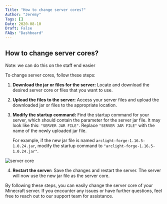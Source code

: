 ```yaml
---
Title: "How to change server cores?"
Author: "Jeremy"
Tags: []
Date: 2020-08-10
Draft: False
FAQs: "Dashboard"
---
```

## How to change server cores?
Note: we can do this on the staff end easier

To change server cores, follow these steps:

1. **Download the jar or files for the server:** Locate and download the desired server core or files that you want to use.

2. **Upload the files to the server:** Access your server files and upload the downloaded jar or files to the appropriate location.

3. **Modify the startup command:** Find the startup command for your server, which should contain the parameter for the server jar file. It may look like this: `"SERVER JAR FILE"`. Replace `"SERVER JAR FILE"` with the name of the newly uploaded jar file.

   For example, if the new jar file is named `arclight-forge-1.16.5-1.0.24.jar`, modify the startup command to `"arclight-forge-1.16.5-1.0.24.jar"`.
   
![server core](../../static/images/servercore.jpg)

4. **Restart the server:** Save the changes and restart the server. The server will now use the new jar file as the server core.

By following these steps, you can easily change the server core of your Minecraft server. If you encounter any issues or have further questions, feel free to reach out to our support team for assistance.

